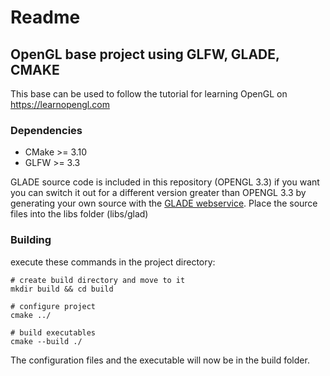 # Readme

## OpenGL base project using GLFW, GLADE, CMAKE
This base can be used to follow the tutorial for learning OpenGL on <https://learnopengl.com>

### Dependencies
* CMake >= 3.10
* GLFW >= 3.3

GLADE source code is included in this repository (OPENGL 3.3)
if you want you can switch it out for a different version greater than OPENGL 3.3 by generating your own source with the [GLADE webservice](https://glad.dav1d.de). Place the source files into the libs folder (libs/glad)


### Building

execute these commands in the project directory:

```shell
# create build directory and move to it
mkdir build && cd build

# configure project
cmake ../

# build executables
cmake --build ./
```

The configuration files and the executable will now be in the build folder.
